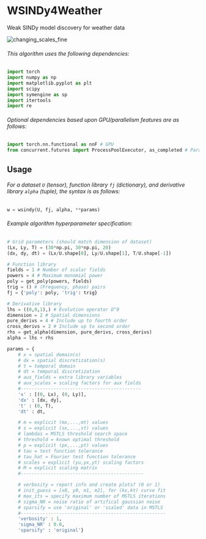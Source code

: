 # WSINDy4Weather
Weak SINDy model discovery for weather data

![changing_scales_fine](https://github.com/user-attachments/assets/ae67286a-1e1b-443a-b71c-bfdc63f2483c)

###### This algorithm uses the following dependencies:
```python
import torch
import numpy as np
import matplotlib.pyplot as plt
import scipy
import symengine as sp
import itertools
import re
```
###### Optional dependencies based upon GPU/parallelism features are as follows:
```python
import torch.nn.functional as nnF # GPU
from concurrent.futures import ProcessPoolExecutor, as_completed # Parallelism
```
## Usage
###### For a dataset `U` (tensor), function library `fj` (dictionary), and derivative library `alpha` (tuple), the syntax is as follows:
```python
w = wsindy(U, fj, alpha, **params)
```
###### Example algorithm hyperparameter specification:
```python
# Grid parameters (should match dimension of dataset)
(Lx, Ly, T) = (30*np.pi, 30*np.pi, 20)
(dx, dy, dt) = (Lx/U.shape[0], Ly/U.shape[1], T/U.shape[-1])

# Function library
fields = 1 # Number of scalar fields
powers = 4 # Maximum monomial power
poly = get_poly(powers, fields)
trig = () # (Frequency, phase) pairs
fj = {'poly': poly, 'trig': trig}

# Derivative library
lhs = ((0,0,1),) # Evolution operator D^0
dimension = 2 # Spatial dimensions
pure_derivs = 4 # Include up to fourth order
cross_derivs = 2 # Include up to second order
rhs = get_alpha(dimension, pure_derivs, cross_derivs)
alpha = lhs + rhs

params = {
    # x = spatial domain(s)
    # dx = spatial discretization(s)
    # t = temporal domain
    # dt = temporal discretization
    # aux_fields = extra library variables
    # aux_scales = scaling factors for aux fields
    #--------------------------------------------
    'x' : [(0, Lx), (0, Ly)],
    'dx' : [dx, dy],
    't' : (0, T),
    'dt' : dt,

    # m = explicit (mx,...,mt) values
    # s = explicit (sx,...,st) values
    # lambdas = MSTLS threshold search space
    # threshold = known optimal threshold
    # p = explicit (px,...,pt) values
    # tau = test function tolerance
    # tau_hat = Fourier test function tolerance
    # scales = explicit (yu,yx,yt) scaling factors
    # M = explicit scaling matrix
    #---------------------------------------------

    # verbosity = report info and create plots? (0 or 1)
    # init_guess = [x0, y0, m1, m2], for (kx,kt) curve fit
    # max_its = specify maximum number of MSTLS iterations
    # sigma_NR = noise ratio of artifical gaussian noise
    # sparsify = use 'original' or 'scaled' data in MSTLS
    #-----------------------------------------------------
    'verbosity' : 1,
    'sigma_NR' : 0.0,
    'sparsify' : 'original'}
```
